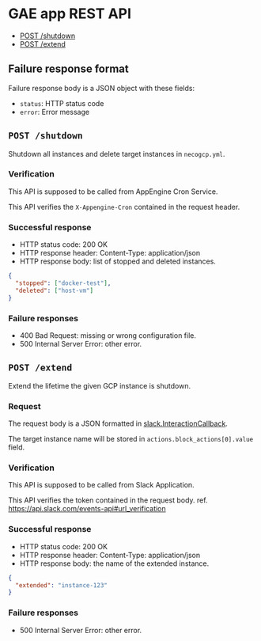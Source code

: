 GAE app REST API
================

- [POST /shutdown](#shutdown)
- [POST /extend](#extend)

Failure response format
-----------------------

Failure response body is a JSON object with these fields:

- `status`: HTTP status code
- `error`: Error message

<a name="shutdown" />`POST /shutdown`
-------------------------------------

Shutdown all instances and delete target instances in `necogcp.yml`.

### Verification

This API is supposed to be called from AppEngine Cron Service.

This API verifies the `X-Appengine-Cron` contained in the request header.

### Successful response

- HTTP status code: 200 OK
- HTTP response header: Content-Type: application/json
- HTTP response body: list of stopped and deleted instances.

```json
{
  "stopped": ["docker-test"],
  "deleted": ["host-vm"]
}
```

### Failure responses

- 400 Bad Request: missing or wrong configuration file.
- 500 Internal Server Error: other error.

<a name="extend" />`POST /extend`
---------------------------------

Extend the lifetime the given GCP instance is shutdown.

### Request

The request body is a JSON formatted in [slack.InteractionCallback](https://godoc.org/github.com/nlopes/slack#InteractionCallback).

The target instance name will be stored in `actions.block_actions[0].value` field.

### Verification

This API is supposed to be called from Slack Application.

This API verifies the token contained in the request body.
ref. https://api.slack.com/events-api#url_verification

### Successful response

- HTTP status code: 200 OK
- HTTP response header: Content-Type: application/json
- HTTP response body: the name of the extended instance.

```json
{
  "extended": "instance-123"
}
```

### Failure responses

- 500 Internal Server Error: other error.
